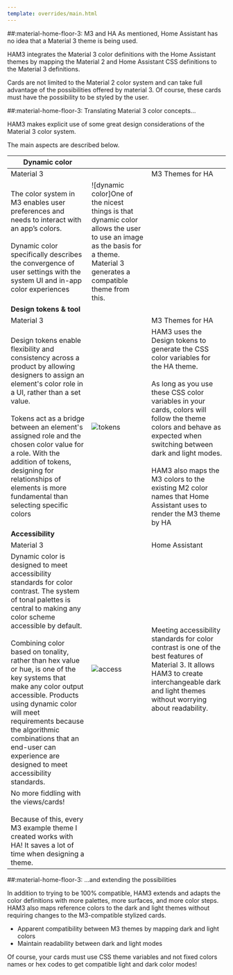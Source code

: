 ```yaml
---
template: overrides/main.html
---
```

<!-- GT/GML -->

##:material-home-floor-3: M3 and HA
As mentioned, Home Assistant has no idea that a Material 3 theme is being used.

HAM3 integrates the Material 3 color definitions with the Home Assistant themes by mapping the Material 2 and Home Assistant CSS definitions to the Material 3 definitions.

Cards are not limited to the Material 2 color system and can take full advantage of the possibilities offered by material 3. Of course, these cards must have the possibility to be styled by the user.


##:material-home-floor-3: Translating Material 3 color concepts...

HAM3 makes explicit use of some great design considerations of the Material 3 color system.

The main aspects are described below.

| **Dynamic color**| | |
| ---- | ---- | ---- |
| Material 3 | | M3 Themes for HA |
| The color system in M3 enables user preferences and needs to interact with an app’s colors. <br><br>Dynamic color specifically describes the convergence of user settings with the system UI and in-app color experiences | ![dynamic color]One of the nicest things is that dynamic color allows the user to use an image as the basis for a theme. Material 3 generates a compatible theme from this. |
| **Design tokens & tool** ||
| Material 3 | | M3 Themes for HA |
| Design tokens enable flexibility and consistency across a product by allowing designers to assign an element's color role in a UI, rather than a set value.<br><br>Tokens act as a bridge between an element's assigned role and the chosen color value for a role. With the addition of tokens, designing for relationships of elements is more fundamental than selecting specific colors | ![tokens]( https://lh3.googleusercontent.com/6AeOFxLCf_u2S5X9xTe7BjB7f7-b8FN4ypCMoJKBO7eUTHjSkXqc0F1kykSBYwze9Rdn9-dggVszNj68iyciGH6z9qLXZbYF5gsDXUCncOfA=s0)|HAM3 uses the Design tokens to generate the CSS color variables for the HA theme.<br><br>As long as you use these CSS color variables in your cards, colors will follow the theme colors and behave as expected when switching between dark and light modes.<br><br>HAM3 also maps the M3 colors to the existing M2 color names that Home Assistant uses to render the M3 theme by HA |
| **Accessibility** ||
| Material 3 | | Home Assistant |
| Dynamic color is designed to meet accessibility standards for color contrast. The system of tonal palettes is central to making any color scheme accessible by default. <br><br>Combining color based on tonality, rather than hex value or hue, is one of the key systems that make any color output accessible. Products using dynamic color will meet requirements because the algorithmic combinations that an end-user can experience are designed to meet accessibility standards. | ![access]( https://lh3.googleusercontent.com/aF8CvgyX659D64Wim3zFsTgd63wXh1HBQ_XTyaMX6lARG7VEDkH-0KhmQmPgBOpqOwS6RMQZHRXUQ8qZITmaI4hF7vfexRA7kZhAAE61nd1Mxg=s0)|Meeting accessibility standards for color contrast is one of the best features of Material 3. It allows HAM3 to create interchangeable dark and light themes without worrying about readability.
No more fiddling with the views/cards! <br><br>Because of this, every M3 example theme I created works with HA! It saves a lot of time when designing a theme. |


##:material-home-floor-3: ...and extending the possibilities

In addition to trying to be 100% compatible, HAM3 extends and adapts the color definitions with more palettes, more surfaces, and more color steps. HAM3 also maps reference colors to the dark and light themes without requiring changes to the M3-compatible stylized cards.

- Apparent compatibility between M3 themes by mapping dark and light colors
- Maintain readability between dark and light modes


Of course, your cards must use CSS theme variables and not fixed colors names or hex codes to get compatible light and dark color modes!

